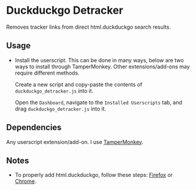 # Duckduckgo Detracker

Removes tracker links from direct html.duckduckgo search results.

## Usage

- Install the userscript. This can be done in many ways, below are two ways to install through TamperMonkey. Other extensions/add-ons may require different methods.

    Create a new script and copy-paste the contents of `duckduckgo_detracker.js` into it.

    Open the `Dashboard`, navigate to the `Installed Userscripts` tab, and drag `duckduckgo_detracker.js` into it.

## Dependencies

Any userscript extension/add-on. I use [TamperMonkey](https://www.tampermonkey.net/).

## Notes

- To properly add html.duckduckgo, follow these steps: [Firefox](../../notes/how_to_add_html_ddg/firefox.md) or [Chrome](../../notes/how_to_add_html_ddg/chrome.md).

